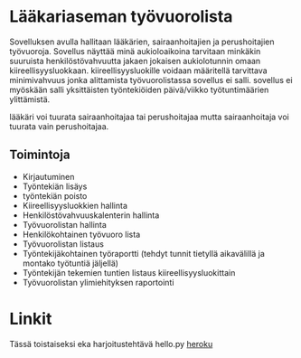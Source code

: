 # Lääkariaseman työvuorolista

Sovelluksen avulla hallitaan lääkärien, sairaanhoitajien ja perushoitajien työvuoroja.
Sovellus näyttää minä aukioloaikoina tarvitaan minkäkin suuruista henkilöstövahvuutta jakaen jokaisen aukiolotunnin omaan kiireellisyysluokkaan.
kiireellisyysluokille voidaan määritellä tarvittava minimivahvuus jonka alittamista työvuorolistassa sovellus ei salli.
sovellus ei myöskään salli yksittäisten työntekiöiden päivä/viikko työtuntimäärien ylittämistä.

lääkäri voi tuurata sairaanhoitajaa tai perushoitajaa mutta sairaanhoitaja voi tuurata vain perushoitajaa. 

## Toimintoja

- Kirjautuminen
- Työntekiän lisäys
- työntekiän poisto
- Kiireellisyysluokkien hallinta
- Henkilöstövahvuuskalenterin hallinta
- Työvuorolistan hallinta
- Henkilökohtainen työvuoro lista
- Työvuorolistan listaus
- Työntekijäkohtainen työraportti (tehdyt tunnit tietyllä aikavälillä ja montako työtuntiä jäljellä)
- Työntekijän tekemien tuntien listaus kiireellisyysluokittain
- Työvuorolistan ylimiehityksen raportointi

# Linkit

Tässä toistaiseksi eka harjoitustehtävä hello.py 
[heroku](https://medi-tyovuorolista-harjoitus.herokuapp.com/)
